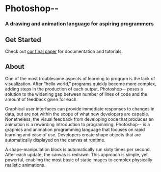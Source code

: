 Photoshop--
===========

### A drawing and animation language for aspiring programmers

Get Started
-----------
Check out [our final paper](http://www.cs.columbia.edu/~sedwards/classes/2014/w4115-fall/index.html) for documentation and tutorials.

About
-----
One of the most troublesome aspects of learning to program is the lack of visualization. After “hello world,” programs quickly become more complex, adding steps in the production of each output. Photoshop-- poses a solution to the widening gap between number of lines of code and the amount of feedback given for each.

Graphical user interfaces can provide immediate responses to changes in data, but are not within the scope of what new developers are capable. Nonetheless, the visual feedback from developing code that produces an animation is a rewarding introduction to programming. Photoshop-- is a graphics and animation programming language that focuses on rapid learning and ease of use. Developers create shape objects that are automatically displayed on the canvas at runtime. 

A shape-manipulation block is automatically run sixty times per second. After each update, the canvas is redrawn. This approach is simple, yet powerful, enabling the most basic of static images to complex physically realistic animations.

